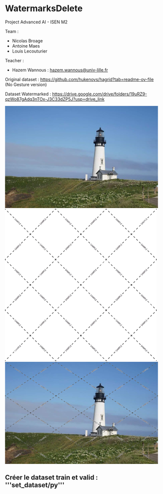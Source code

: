 # WatermarksDelete

Project Advanced AI - ISEN M2

Team :
- Nicolas Broage
- Antoine Maes
- Louis Lecouturier

Teacher :
- Hazem Wannous : hazem.wannous@univ-lille.fr

Original dataset : https://github.com/hukenovs/hagrid?tab=readme-ov-file (No Gesture version)

Dataset Watermarked : https://drive.google.com/drive/folders/19uRZ9-qzWo87gAdq3nTOx-J3C33dZP5J?usp=drive_link

![Lighthouse](data/lighthouse.png)
![Watermark](data/watermarks.png)
![Lighthouse watermarked](data/lighthouse_watermarked.png)

## Créer le dataset train et valid : '''set_dataset/py''' 